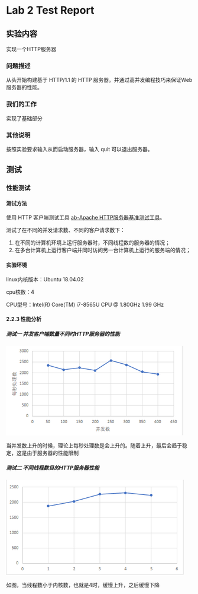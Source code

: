 # Lab 2 Test Report



## 实验内容

实现一个HTTP服务器

### 问题描述

从头开始构建基于 HTTP/1.1 的 HTTP 服务器。并通过高并发编程技巧来保证Web服务器的性能。

### 我们的工作

实现了基础部分

### 其他说明

按照实验要求输入从而启动服务器，输入 quit 可以退出服务器。

## 测试

### 性能测试

#### 测试方法

使用 HTTP 客户端测试工具 [ab-Apache HTTP服务器基准测试工具](http://httpd.apache.org/docs/current/programs/ab.html)。

测试了在不同的并发请求数、不同的客户请求数下：

1. 在不同的计算机环境上运行服务器时，不同线程数的服务器的情况；
2. 在多台计算机上运行客户端并同时访问另一台计算机上运行的服务端的情况；

#### 实验环境

linux内核版本：Ubuntu 18.04.02

cpu核数：4

CPU型号：Intel(R) Core(TM) i7-8565U CPU @ 1.80GHz   1.99 GHz

#### 2.2.3 性能分析

##### 测试一 并发客户端数量不同时HTTP服务器的性能 

![image-20210506234746769](images/image-20210506234746769.png)

当并发数上升的时候，理论上每秒处理数是会上升的。随着上升，最后会趋于稳定，这是由于服务器的性能限制

##### 测试二 不同线程数目的HTTP服务器性能



![image-20210507003155889](images/image-20210507003155889.png)

如图，当线程数小于内核数，也就是4时，缓慢上升，之后缓慢下降

